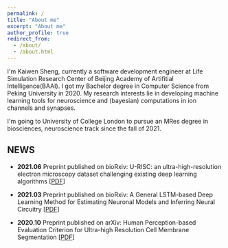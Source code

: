 ```yaml
---
permalink: /
title: "About me"
excerpt: "About me"
author_profile: true
redirect_from: 
  - /about/
  - /about.html
---
```


I'm Kaiwen Sheng, currently a software development engineer at Life Simulation Research Center of Beijing Academy of Artifitial Intelligence(BAAI). I got my Bachelor degree in Computer Science from Peking University in 2020. My research interests lie in developing machine learning tools for neuroscience and (bayesian) computations in ion channels and synapses.

I'm going to University of College London to pursue an MRes degree in biosciences, neuroscience track since the fall of 2021.

## NEWS
- **2021.06** Preprint published on bioRxiv: U-RISC: an ultra-high-resolution electron microscopy dataset challenging existing deep learning algorithms [[PDF](https://www.biorxiv.org/content/10.1101/2021.05.30.446334v3)]

- **2021.03** Preprint published on bioRxiv: A General LSTM-based Deep Learning Method for Estimating Neuronal Models and Inferring Neural Circuitry [[PDF](https://www.biorxiv.org/content/10.1101/2021.03.14.434027v1.abstract)]

- **2020.10** Preprint published on arXiv: Human Perception-based Evaluation Criterion for Ultra-high Resolution Cell Membrane Segmentation [[PDF](https://arxiv.org/abs/2010.08209)]